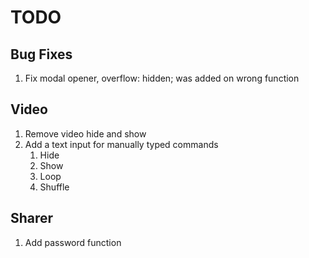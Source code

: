 # TODO

## Bug Fixes
1. Fix modal opener, overflow: hidden; was added on wrong function
## Video

1. Remove video hide and show
2. Add a text input for manually typed commands
    1. Hide
    2. Show
    3. Loop
    4. Shuffle


## Sharer

1. Add password function


